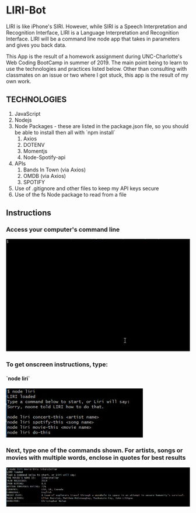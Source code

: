 # LIRI-Bot
LIRI is like iPhone's SIRI. However, while SIRI is a Speech Interpretation and Recognition Interface, LIRI is a Language Interpretation and Recognition Interface. LIRI will be a command line node app that takes in parameters and gives you back data.
<p></p>
This App is the result of a homework assignment during UNC-Charlotte's Web Coding BootCamp in summer of 2019. The main point being to learn to use the technologies and practices listed below. Other than consulting with classmates on an issue or two where I got stuck, this app is the result of my own work. 

<h2>TECHNOLOGIES</h2>
<ol>
<li>JavaScript
<li>Nodejs
<li>Node Packages - these are listed in the package.json file, so you should be able to install then all with `npm install`
    <ol>
    <li>Axios
    <li>DOTENV
    <li>Momentjs
    <li>Node-Spotify-api
    </ol>
<li>APIs
    <ol>
    <li>Bands In Town (via Axios)
    <li>OMDB (via Axios)
    <li>SPOTIFY
    </ol>
<li>Use of .gitignore and other files to keep my API keys secure
<li>Use of the fs Node package to read from a file
</ol>

<h2>Instructions</h2>
<h3>Access your computer's command line</h3>
<img src="images/1.jpg" alt="command line screen">

<h3>To get onscreen instructions, type:</h3>
<h4>`node liri`</h4>
<img src="images/2.jpg" alt="Type node liri">

<h3>Next, type one of the commands shown. For artists, songs or movies with multiple words, enclose in quotes for best results</h3>
<img src="images/3.jpg" alt="Type node liri movie-this interstellar">
